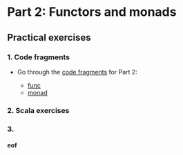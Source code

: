 # Part 2: Functors and monads

## Practical exercises

### 1. Code fragments

* Go through the [code fragments](../fragments/) for Part 2:

    * [func](../fragments/part2s-func.scala)
    * [monad](../fragments/part2s-monad.scala)

### 2. Scala exercises


### 3. 


#### eof

